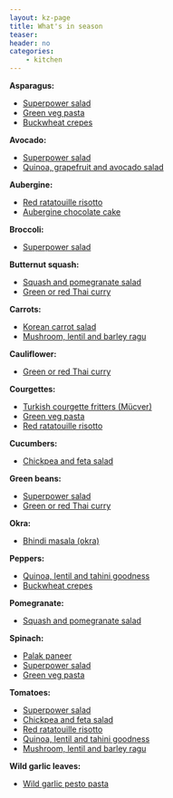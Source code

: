 ```yaml
---
layout: kz-page
title: What's in season
teaser: 
header: no
categories:
    - kitchen
---
```


**Asparagus:**
* [Superpower salad](/kitchen/superpower-salad/)
* [Green veg pasta](/kitchen/green-veg-pasta/)
* [Buckwheat crepes](/kitchen/buckwheat-crepes/)

**Avocado:**
* [Superpower salad](/kitchen/superpower-salad/)
* [Quinoa, grapefruit and avocado salad](/kitchen/quinoa-grapefruit-avo-salad/)

**Aubergine:**
* [Red ratatouille risotto](/kitchen/red-risotto/)
* [Aubergine chocolate cake](/kitchen/aubergine-chocolate-cake/)

**Broccoli:**
* [Superpower salad](/kitchen/superpower-salad/)

**Butternut squash:**
* [Squash and pomegranate salad](/kitchen/squash-pomegranate-salad/)
* [Green or red Thai curry](/kitchen/thai-curry/)

**Carrots:**
* [Korean carrot salad](/kitchen/korean-carrot-salad/)
* [Mushroom, lentil and barley ragu](/kitchen/mushroom-lentil-barley-ragu/)

**Cauliflower:**
* [Green or red Thai curry](/kitchen/thai-curry/)

**Courgettes:**
* [Turkish courgette fritters (Mücver)](/kitchen/courgette-fritters/)
* [Green veg pasta](/kitchen/green-veg-pasta/)
* [Red ratatouille risotto](/kitchen/red-risotto/)

**Cucumbers:**
* [Chickpea and feta salad](/kitchen/chickpea-feta-salad/)

**Green beans:**
* [Superpower salad](/kitchen/superpower-salad/)
* [Green or red Thai curry](/kitchen/thai-curry/)

**Okra:**
* [Bhindi masala (okra)](/kitchen/bhindi-masala/)

**Peppers:**
* [Quinoa, lentil and tahini goodness](/kitchen/quinoa-lentil-tahini-goodness/)
* [Buckwheat crepes](/kitchen/buckwheat-crepes/)

**Pomegranate:**
* [Squash and pomegranate salad](/kitchen/squash-pomegranate-salad/)

**Spinach:**
* [Palak paneer](/kitchen/palak-paneer/)
* [Superpower salad](/kitchen/superpower-salad/)
* [Green veg pasta](/kitchen/green-veg-pasta/)

**Tomatoes:**
* [Superpower salad](/kitchen/superpower-salad/)
* [Chickpea and feta salad](/kitchen/chickpea-feta-salad/)
* [Red ratatouille risotto](/kitchen/red-risotto/)
* [Quinoa, lentil and tahini goodness](/kitchen/quinoa-lentil-tahini-goodness/)
* [Mushroom, lentil and barley ragu](/kitchen/mushroom-lentil-barley-ragu/)

**Wild garlic leaves:**
* [Wild garlic pesto pasta](/kitchen/wild-garlic-pesto-pasta/)
